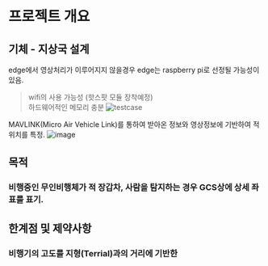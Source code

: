 # 프로젝트 개요
## 기체 - 지상국 설계

edge에서 영상처리가 이루어지지 않을경우 edge는 raspberry pi로 선정될 가능성이 있음.
> wifi의 사용 가능성 (핫스팟 모듈 장착예정)  
> 하드웨어적인 메모리 충분
> ![testcase](https://github.com/ikw-drone-project/.github/assets/71598954/1069866e-962a-48ac-8d45-3bb54fb5a9bd)

MAVLINK(Micro Air Vehicle Link)를 통하여 받아온 정보와 영상정보에 기반하여 적 위치를 특정.
![image](https://github.com/ikw-drone-project/.github/assets/71598954/756c8d8e-974f-4467-8f15-fae29f523c9d)
## 목적
### 비행중인 무인비행체가 적 장갑차, 사람을 탐지하는 경우 GCS상에 상세 좌표를 표기.
## 한계점 및 제약사항
### 비행기의 고도를 지형(Terrial)과의 거리에 기반한 
